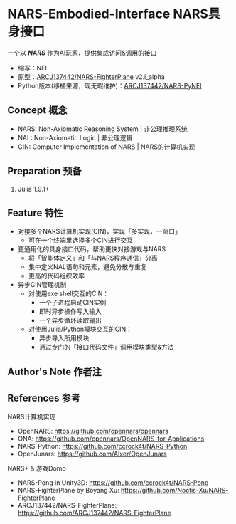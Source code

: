 # NARS-Embodied-Interface NARS具身接口

一个以 ***NARS*** 作为AI玩家，提供集成访问&调用的接口

- 缩写：NEI
- 原型：[ARCJ137442/NARS-FighterPlane](https://github.com/ARCJ137442/NARS-FighterPlane) v2.i_alpha
- Python版本(移植来源，现无暇维护)：[ARCJ137442/NARS-PyNEI](https://github.com/ARCJ137442/PyNEI)

## Concept 概念

- NARS: Non-Axiomatic Reasoning System | 非公理推理系统
- NAL: Non-Axiomatic Logic | 非公理逻辑
- CIN: Computer Implementation of NARS  | NARS的计算机实现

## Preparation 预备

1. Julia 1.9.1+

## Feature 特性

- 对接多个NARS计算机实现(CIN)，实现「多实现，一窗口」
  - 可在一个终端里选择多个CIN进行交互
- 更通用化的具身接口代码，帮助更快对接游戏与NARS
  - 将「智能体定义」和「与NARS程序通信」分离
  - 集中定义NAL语句和元素，避免分散与重复
  - 更高的代码组织效率
- 异步CIN管理机制
  - 对使用exe shell交互的CIN：
    - 一个子进程启动CIN实例
    - 即时异步操作写入输入
    - 一个异步循环读取输出
  - 对使用Julia/Python模块交互的CIN：
    - 异步导入所用模块
    - 通过专门的「接口代码文件」调用模块类型&方法

## Author's Note 作者注

## References 参考

NARS计算机实现

- OpenNARS: <https://github.com/opennars/opennars>
- ONA: <https://github.com/opennars/OpenNARS-for-Applications>
- NARS-Python: <https://github.com/ccrock4t/NARS-Python>
- OpenJunars: <https://github.com/AIxer/OpenJunars>

NARS+ & 游戏Domo

- NARS-Pong in Unity3D: <https://github.com/ccrock4t/NARS-Pong>
- NARS-FighterPlane by Boyang Xu: <https://github.com/Noctis-Xu/NARS-FighterPlane>
- ARCJ137442/NARS-FighterPlane: <https://github.com/ARCJ137442/NARS-FighterPlane>
